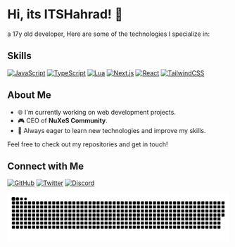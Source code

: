 # Hi, its ITSHahrad! 👋

a 17y old developer, Here are some of the technologies I specialize in:

## Skills

[![JavaScript](https://img.shields.io/badge/-JavaScript-F7DF1E?logo=javascript&logoColor=black&style=for-the-badge)](https://www.javascript.com)
[![TypeScript](https://img.shields.io/badge/-TypeScript-3178C6?logo=typescript&logoColor=white&style=for-the-badge)](https://www.typescriptlang.org)
[![Lua](https://img.shields.io/badge/-Lua-2C2D72?logo=lua&logoColor=white&style=for-the-badge)](https://www.lua.org)
[![Next.js](https://img.shields.io/badge/-Next.js-000000?logo=next.js&logoColor=white&style=for-the-badge)](https://nextjs.org)
[![React](https://img.shields.io/badge/-React-61DAFB?logo=react&logoColor=black&style=for-the-badge)](https://react.dev)
[![TailwindCSS](https://img.shields.io/badge/-TailwindCSS-38B2AC?logo=tailwind-css&logoColor=white&style=for-the-badge)](https://tailwindcss.com)
## About Me

- 🌐 I'm currently working on web development projects.
- 🎮 CEO of <strong>NuXeS Community</strong>.
- 🌱 Always eager to learn new technologies and improve my skills.

Feel free to check out my repositories and get in touch!

## Connect with Me

[![GitHub](https://img.shields.io/badge/-GitHub-181717?logo=github&logoColor=white&style=for-the-badge)](https://github.com/ITSHahrad)
[![Twitter](https://img.shields.io/badge/-Twitter-101010?logo=x&logoColor=white&style=for-the-badge)](https://twitter.com/ITSHahrad)
[![Discord](https://img.shields.io/badge/-Discord-0077B5?logo=discord&logoColor=white&style=for-the-badge)](https://discord.gg/P3x2w6GpfX)


<img src="https://raw.githubusercontent.com/preetsuthar17/preetsuthar17/output/github-contribution-grid-snake-dark.svg"/>
